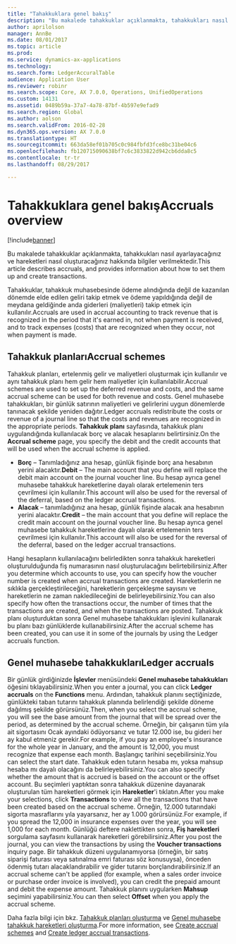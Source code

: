 ```yaml
---
title: "Tahakkuklara genel bakış"
description: "Bu makalede tahakkuklar açıklanmakta, tahakkukları nasıl ayarlayacağınız ve hareketleri nasıl oluşturacağınız hakkında bilgiler verilmektedir."
author: aprilolson
manager: AnnBe
ms.date: 08/01/2017
ms.topic: article
ms.prod: 
ms.service: dynamics-ax-applications
ms.technology: 
ms.search.form: LedgerAccuralTable
audience: Application User
ms.reviewer: robinr
ms.search.scope: Core, AX 7.0.0, Operations, UnifiedOperations
ms.custom: 14131
ms.assetid: 0489b59a-37a7-4a78-87bf-4b597e9efad9
ms.search.region: Global
ms.author: aolson
ms.search.validFrom: 2016-02-28
ms.dyn365.ops.version: AX 7.0.0
ms.translationtype: HT
ms.sourcegitcommit: 663da58ef01b705c0c984fbfd3fce8bc31be04c6
ms.openlocfilehash: fb120715090638bf7c6c3833822d942cb6dda8c5
ms.contentlocale: tr-tr
ms.lasthandoff: 08/29/2017

---
```


# <a name="accruals-overview"></a><span data-ttu-id="263cf-103">Tahakkuklara genel bakış</span><span class="sxs-lookup"><span data-stu-id="263cf-103">Accruals overview</span></span>

[!include[banner](../includes/banner.md)]


<span data-ttu-id="263cf-104">Bu makalede tahakkuklar açıklanmakta, tahakkukları nasıl ayarlayacağınız ve hareketleri nasıl oluşturacağınız hakkında bilgiler verilmektedir.</span><span class="sxs-lookup"><span data-stu-id="263cf-104">This article describes accruals, and provides information about how to set them up and create transactions.</span></span>

<span data-ttu-id="263cf-105">Tahakkuklar, tahakkuk muhasebesinde ödeme alındığında değil de kazanılan dönemde elde edilen geliri takip etmek ve ödeme yapıldığında değil de meydana geldiğinde anda giderleri (maliyetleri) takip etmek için kullanılır.</span><span class="sxs-lookup"><span data-stu-id="263cf-105">Accruals are used in accrual accounting to track revenue that is recognized in the period that it's earned in, not when payment is received, and to track expenses (costs) that are recognized when they occur, not when payment is made.</span></span>

## <a name="accrual-schemes"></a><span data-ttu-id="263cf-106">Tahakkuk planları</span><span class="sxs-lookup"><span data-stu-id="263cf-106">Accrual schemes</span></span>
<span data-ttu-id="263cf-107">Tahakkuk planları, ertelenmiş gelir ve maliyetleri oluşturmak için kullanılır ve aynı tahakkuk planı hem gelir hem maliyetler için kullanılabilir.</span><span class="sxs-lookup"><span data-stu-id="263cf-107">Accrual schemes are used to set up the deferred revenue and costs, and the same accrual scheme can be used for both revenue and costs.</span></span> <span data-ttu-id="263cf-108">Genel muhasebe tahakkukları, bir günlük satırının maliyetleri ve gelirlerini uygun dönemlerde tanınacak şekilde yeniden dağıtır.</span><span class="sxs-lookup"><span data-stu-id="263cf-108">Ledger accruals redistribute the costs or revenue of a journal line so that the costs and revenues are recognized in the appropriate periods.</span></span> <span data-ttu-id="263cf-109">**Tahakkuk planı** sayfasında, tahakkuk planı uygulandığında kullanılacak borç ve alacak hesaplarını belirtirsiniz.</span><span class="sxs-lookup"><span data-stu-id="263cf-109">On the **Accrual scheme** page, you specify the debit and the credit accounts that will be used when the accrual scheme is applied.</span></span>

-   <span data-ttu-id="263cf-110">**Borç** – Tanımladığınız ana hesap, günlük fişinde borç ana hesabının yerini alacaktır.</span><span class="sxs-lookup"><span data-stu-id="263cf-110">**Debit** – The main account that you define will replace the debit main account on the journal voucher line.</span></span> <span data-ttu-id="263cf-111">Bu hesap ayrıca genel muhasebe tahakkuk hareketlerine dayalı olarak ertelemenin ters çevrilmesi için kullanılır.</span><span class="sxs-lookup"><span data-stu-id="263cf-111">This account will also be used for the reversal of the deferral, based on the ledger accrual transactions.</span></span>
-   <span data-ttu-id="263cf-112">**Alacak** – tanımladığınız ana hesap, günlük fişinde alacak ana hesabının yerini alacaktır.</span><span class="sxs-lookup"><span data-stu-id="263cf-112">**Credit** – the main account that you define will replace the credit main account on the journal voucher line.</span></span> <span data-ttu-id="263cf-113">Bu hesap ayrıca genel muhasebe tahakkuk hareketlerine dayalı olarak ertelemenin ters çevrilmesi için kullanılır.</span><span class="sxs-lookup"><span data-stu-id="263cf-113">This account will also be used for the reversal of the deferral, based on the ledger accrual transactions.</span></span>

<span data-ttu-id="263cf-114">Hangi hesapların kullanılacağını belirledikten sonra tahakkuk hareketleri oluşturulduğunda fiş numarasının nasıl oluşturulacağını belirtebilirsiniz.</span><span class="sxs-lookup"><span data-stu-id="263cf-114">After you determine which accounts to use, you can specify how the voucher number is created when accrual transactions are created.</span></span> <span data-ttu-id="263cf-115">Hareketlerin ne sıklıkla gerçekleştirileceğini, hareketlerin gerçekleşme sayısını ve hareketlerin ne zaman nakledileceğini de belirleyebilirsiniz.</span><span class="sxs-lookup"><span data-stu-id="263cf-115">You can also specify how often the transactions occur, the number of times that the transactions are created, and when the transactions are posted.</span></span> <span data-ttu-id="263cf-116">Tahakkuk planı oluşturduktan sonra Genel muhasebe tahakkukları işlevini kullanarak bu planı bazı günlüklerde kullanabilirsiniz.</span><span class="sxs-lookup"><span data-stu-id="263cf-116">After the accrual scheme has been created, you can use it in some of the journals by using the Ledger accruals function.</span></span>

## <a name="ledger-accruals"></a><span data-ttu-id="263cf-117">Genel muhasebe tahakkukları</span><span class="sxs-lookup"><span data-stu-id="263cf-117">Ledger accruals</span></span>
<span data-ttu-id="263cf-118">Bir günlük girdiğinizde **İşlevler** menüsündeki **Genel muhasebe tahakkukları** öğesini tıklayabilirsiniz.</span><span class="sxs-lookup"><span data-stu-id="263cf-118">When you enter a journal, you can click **Ledger accruals** on the **Functions** menu.</span></span> <span data-ttu-id="263cf-119">Ardından, tahakkuk planını seçtiğinizde, günlükteki taban tutarını tahakkuk planında belirlendiği şekilde döneme dağılmış şekilde görürsünüz.</span><span class="sxs-lookup"><span data-stu-id="263cf-119">Then, when you select the accrual scheme, you will see the base amount from the journal that will be spread over the period, as determined by the accrual scheme.</span></span> <span data-ttu-id="263cf-120">Örneğin, bir çalışanın tüm yıla ait sigortasını Ocak ayındaki ödüyorsanız ve tutar 12.000 ise, bu gideri her ay kabul etmeniz gerekir.</span><span class="sxs-lookup"><span data-stu-id="263cf-120">For example, if you pay an employee's insurance for the whole year in January, and the amount is 12,000, you must recognize that expense each month.</span></span> <span data-ttu-id="263cf-121">Başlangıç tarihini seçebilirsiniz.</span><span class="sxs-lookup"><span data-stu-id="263cf-121">You can select the start date.</span></span> <span data-ttu-id="263cf-122">Tahakkuk eden tutarın hesaba mı, yoksa mahsup hesaba mı dayalı olacağını da belirleyebilirsiniz.</span><span class="sxs-lookup"><span data-stu-id="263cf-122">You can also specify whether the amount that is accrued is based on the account or the offset account.</span></span> <span data-ttu-id="263cf-123">Bu seçimleri yaptıktan sonra tahakkuk düzenine dayanarak oluşturulan tüm hareketleri görmek için **Hareketler**'i tıklatın.</span><span class="sxs-lookup"><span data-stu-id="263cf-123">After you make your selections, click **Transactions** to view all the transactions that have been created based on the accrual scheme.</span></span> <span data-ttu-id="263cf-124">Örneğin, 12.000 tutarındaki sigorta masraflarını yıla yayarsanız, her ay 1.000 görürsünüz.</span><span class="sxs-lookup"><span data-stu-id="263cf-124">For example, if you spread the 12,000 in insurance expenses over the year, you will see 1,000 for each month.</span></span> <span data-ttu-id="263cf-125">Günlüğü deftere naklettikten sonra, **Fiş hareketleri** sorgulama sayfasını kullanarak hareketleri görebilirsiniz.</span><span class="sxs-lookup"><span data-stu-id="263cf-125">After you post the journal, you can view the transactions by using the **Voucher transactions** inquiry page.</span></span> <span data-ttu-id="263cf-126">Bir tahakkuk düzeni uygulanamıyorsa (örneğin, bir satış siparişi faturası veya satınalma emri faturası söz konusuysa), önceden ödenmiş tutarı alacaklandırabilir ve gider tutarını borçlandırabilirsiniz.</span><span class="sxs-lookup"><span data-stu-id="263cf-126">If an accrual scheme can't be applied (for example, when a sales order invoice or purchase order invoice is involved), you can credit the prepaid amount and debit the expense amount.</span></span> <span data-ttu-id="263cf-127">Tahakkuk planını uygularken **Mahsup** seçimini yapabilirsiniz.</span><span class="sxs-lookup"><span data-stu-id="263cf-127">You can then select **Offset** when you apply the accrual scheme.</span></span>


<span data-ttu-id="263cf-128">Daha fazla bilgi için bkz. [Tahakkuk planları oluşturma](tasks/create-accrual-schemes.md) ve [Genel muhasebe tahakkuk hareketleri oluşturma](tasks/create-ledger-accrual-transactions.md).</span><span class="sxs-lookup"><span data-stu-id="263cf-128">For more information, see [Create accrual schemes](tasks/create-accrual-schemes.md) and [Create ledger accrual transactions](tasks/create-ledger-accrual-transactions.md).</span></span>

